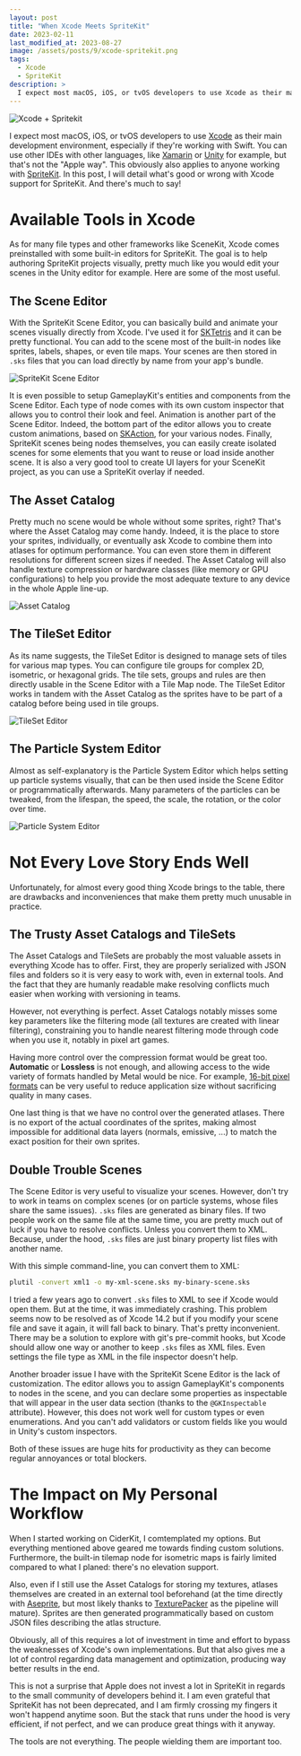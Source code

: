 ```yaml
---
layout: post
title: "When Xcode Meets SpriteKit"
date: 2023-02-11
last_modified_at: 2023-08-27
image: /assets/posts/9/xcode-spritekit.png
tags:
  - Xcode
  - SpriteKit
description: >
  I expect most macOS, iOS, or tvOS developers to use Xcode as their main development environment, especially if they're working with Swift. You can use other IDEs with other languages, like Xamarin or Unity for example, but that's not the "Apple way". This obviously also applies to anyone working with SpriteKit. In this post, I will detail what's good or wrong with Xcode support for SpriteKit.
---
```


![Xcode + Spritekit](/assets/posts/9/xcode-spritekit.png)

I expect most macOS, iOS, or tvOS developers to use [Xcode](https://developer.apple.com/xcode/) as their main development environment, especially if they're working with Swift. You can use other IDEs with other languages, like [Xamarin](https://dotnet.microsoft.com/en-us/apps/xamarin) or [Unity](https://unity.com/) for example, but that's not the "Apple way". This obviously also applies to anyone working with [SpriteKit](https://developer.apple.com/spritekit/). In this post, I will detail what's good or wrong with Xcode support for SpriteKit. And there's much to say!

# Available Tools in Xcode

As for many file types and other frameworks like SceneKit, Xcode comes preinstalled with some built-in editors for SpriteKit. The goal is to help authoring SpriteKit projects visually, pretty much like you would edit your scenes in the Unity editor for example. Here are some of the most useful.

## The Scene Editor

With the SpriteKit Scene Editor, you can basically build and animate your scenes visually directly from Xcode. I've used it for [SKTetris](https://github.com/chsxf/SKTetris) and it can be pretty functional. You can add to the scene most of the built-in nodes like sprites, labels, shapes, or even tile maps. Your scenes are then stored in `.sks` files that you can load directly by name from your app's bundle.

![SpriteKit Scene Editor](/assets/posts/9/spritekit-scene-editor.png)

It is even possible to setup GameplayKit's entities and components from the Scene Editor. Each type of node comes with its own custom inspector that allows you to control their look and feel. Animation is another part of the Scene Editor. Indeed, the bottom part of the editor allows you to create custom animations, based on [SKAction](https://developer.apple.com/documentation/spritekit/skaction), for your various nodes. Finally, SpriteKit scenes being nodes themselves, you can easily create isolated scenes for some elements that you want to reuse or load inside another scene. It is also a very good tool to create UI layers for your SceneKit project, as you can use a SpriteKit overlay if needed.

## The Asset Catalog

Pretty much no scene would be whole without some sprites, right? That's where the Asset Catalog may come handy. Indeed, it is the place to store your sprites, individually, or eventually ask Xcode to combine them into atlases for optimum performance. You can even store them in different resolutions for different screen sizes if needed. The Asset Catalog will also handle texture compression or hardware classes (like memory or GPU configurations) to help you provide the most adequate texture to any device in the whole Apple line-up.

![Asset Catalog](/assets/posts/9/asset-catalog.png)

## The TileSet Editor

As its name suggests, the TileSet Editor is designed to manage sets of tiles for various map types. You can configure tile groups for complex 2D, isometric, or hexagonal grids. The tile sets, groups and rules are then directly usable in the Scene Editor with a Tile Map node. The TileSet Editor works in tandem with the Asset Catalog as the sprites have to be part of a catalog before being used in tile groups.

![TileSet Editor](/assets/posts/9/tileset-editor.png)

## The Particle System Editor

Almost as self-explanatory is the Particle System Editor which helps setting up particle systems visually, that can be then used inside the Scene Editor or programmatically afterwards. Many parameters of the particles can be tweaked, from the lifespan, the speed, the scale, the rotation, or the color over time.

![Particle System Editor](/assets/posts/9/particle-system.png)

# Not Every Love Story Ends Well

Unfortunately, for almost every good thing Xcode brings to the table, there are drawbacks and inconveniences that make them pretty much unusable in practice.

## The Trusty Asset Catalogs and TileSets

The Asset Catalogs and TileSets are probably the most valuable assets in everything Xcode has to offer. First, they are properly serialized with JSON files and folders so it is very easy to work with, even in external tools. And the fact that they are humanly readable make resolving conflicts much easier when working with versioning in teams.

However, not everything is perfect. Asset Catalogs notably misses some key parameters like the filtering mode (all textures are created with linear filtering), constraining you to handle nearest filtering mode through code when you use it, notably in pixel art games.

Having more control over the compression format would be great too. **Automatic** or **Lossless** is not enough, and allowing access to the wide variety of formats handled by Metal would be nice. For example, [16-bit pixel formats](https://medium.com/@chsxf/unity-the-untold-story-of-16-bits-textures-e94a9408d795) can be very useful to reduce application size without sacrificing quality in many cases.

One last thing is that we have no control over the generated atlases. There is no export of the actual coordinates of the sprites, making almost impossible for additional data layers (normals, emissive, ...) to match the exact position for their own sprites.

## Double Trouble Scenes

The Scene Editor is very useful to visualize your scenes. However, don't try to work in teams on complex scenes (or on particle systems, whose files share the same issues). `.sks` files are generated as binary files. If two people work on the same file at the same time, you are pretty much out of luck if you have to resolve conflicts. Unless you convert them to XML. Because, under the hood, `.sks` files are just binary property list files with another name.

With this simple command-line, you can convert them to XML:

```sh
plutil -convert xml1 -o my-xml-scene.sks my-binary-scene.sks
```

I tried a few years ago to convert `.sks` files to XML to see if Xcode would open them. But at the time, it was immediately crashing. This problem seems now to be resolved as of Xcode 14.2 but if you modify your scene file and save it again, it will fall back to binary. That's pretty inconvenient. There may be a solution to explore with git's pre-commit hooks, but Xcode should allow one way or another to keep `.sks` files as XML files. Even settings the file type as XML in the file inspector doesn't help.

Another broader issue I have with the SpriteKit Scene Editor is the lack of customization. The editor allows you to assign GameplayKit's components to nodes in the scene, and you can declare some properties as inspectable that will appear in the user data section (thanks to the `@GKInspectable` attribute). However, this does not work well for custom types or even enumerations. And you can't add validators or custom fields like you would in Unity's custom inspectors.

Both of these issues are huge hits for productivity as they can become regular annoyances or total blockers.

# The Impact on My Personal Workflow

When I started working on CiderKit, I comtemplated my options. But everything mentioned above geared me towards finding custom solutions. Furthermore, the built-in tilemap node for isometric maps is fairly limited compared to what I planed: there's no elevation support.

Also, even if I still use the Asset Catalogs for storing my textures, atlases themselves are created in an external tool beforehand (at the time directly with [Aseprite](https://www.aseprite.org/), but most likely thanks to [TexturePacker](https://www.codeandweb.com/texturepacker) as the pipeline will mature). Sprites are then generated programmatically based on custom JSON files describing the atlas structure.

Obviously, all of this requires a lot of investment in time and effort to bypass the weaknesses of Xcode's own implementations. But that also gives me a lot of control regarding data management and optimization, producing way better results in the end.

This is not a surprise that Apple does not invest a lot in SpriteKit in regards to the small community of developers behind it. I am even grateful that SpriteKit has not been deprecated, and I am firmly crossing my fingers it won't happend anytime soon. But the stack that runs under the hood is very efficient, if not perfect, and we can produce great things with it anyway.

The tools are not everything. The people wielding them are important too.

